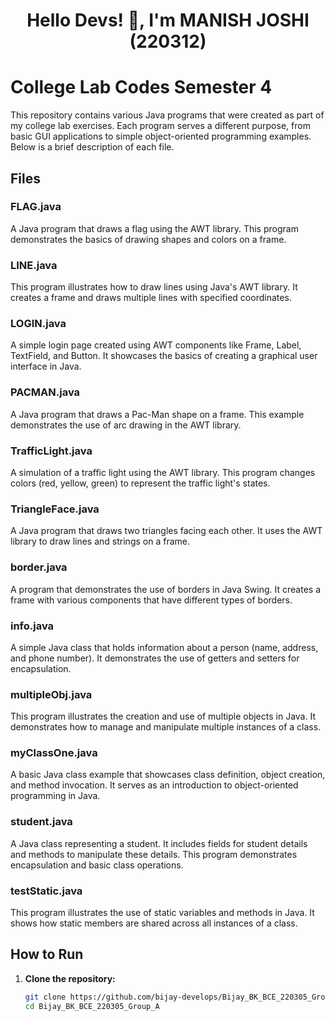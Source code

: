 <h1 align="center">Hello Devs! 👋, I'm MANISH JOSHI (220312)</h1>

# College Lab Codes Semester 4

This repository contains various Java programs that were created as part of my college lab exercises. Each program serves a different purpose, from basic GUI applications to simple object-oriented programming examples. Below is a brief description of each file.

## Files

### FLAG.java
A Java program that draws a flag using the AWT library. This program demonstrates the basics of drawing shapes and colors on a frame.

### LINE.java
This program illustrates how to draw lines using Java's AWT library. It creates a frame and draws multiple lines with specified coordinates.

### LOGIN.java
A simple login page created using AWT components like Frame, Label, TextField, and Button. It showcases the basics of creating a graphical user interface in Java.

### PACMAN.java
A Java program that draws a Pac-Man shape on a frame. This example demonstrates the use of arc drawing in the AWT library.

### TrafficLight.java
A simulation of a traffic light using the AWT library. This program changes colors (red, yellow, green) to represent the traffic light's states.

### TriangleFace.java
A Java program that draws two triangles facing each other. It uses the AWT library to draw lines and strings on a frame.

### border.java
A program that demonstrates the use of borders in Java Swing. It creates a frame with various components that have different types of borders.

### info.java
A simple Java class that holds information about a person (name, address, and phone number). It demonstrates the use of getters and setters for encapsulation.

### multipleObj.java
This program illustrates the creation and use of multiple objects in Java. It demonstrates how to manage and manipulate multiple instances of a class.

### myClassOne.java
A basic Java class example that showcases class definition, object creation, and method invocation. It serves as an introduction to object-oriented programming in Java.

### student.java
A Java class representing a student. It includes fields for student details and methods to manipulate these details. This program demonstrates encapsulation and basic class operations.

### testStatic.java
This program illustrates the use of static variables and methods in Java. It shows how static members are shared across all instances of a class.

## How to Run

1. **Clone the repository:**
   ```sh
   git clone https://github.com/bijay-develops/Bijay_BK_BCE_220305_Group_A.git
   cd Bijay_BK_BCE_220305_Group_A

